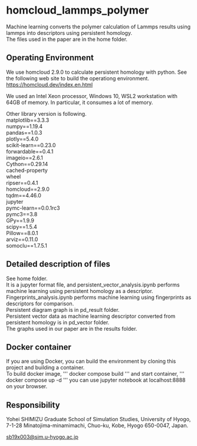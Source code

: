 # homcloud_lammps_polymer
Machine learning converts the polymer calculation of Lammps results using lammps into descriptors using persistent homology.  
The files used in the paper are in the home folder.

## Operating Environment
We use homcloud 2.9.0 to calculate persistent homology with python.
See the following web site to build the operationg environment.
https://homcloud.dev/index.en.html

We used an Intel Xeon processor, Windows 10, WSL2 workstation with 64GB of memory. In particular, it consumes a lot of memory.

Other library version is following.  
matplotlib==3.3.3  
numpy==1.19.4  
pandas==1.0.3  
plotly==5.4.0  
scikit-learn==0.23.0  
forwardable==0.4.1  
imageio==2.6.1  
Cython==0.29.14  
cached-property  
wheel  
ripser==0.4.1  
homcloud==2.9.0  
tqdm==4.46.0  
jupyter  
pymc-learn==0.0.1rc3  
pymc3==3.8  
GPy==1.9.9  
scipy==1.5.4  
Pillow==8.0.1  
arviz==0.11.0  
somoclu==1.7.5.1  

## Detailed description of files
See home folder.  
It is a jupyter format file, and persistent_vector_analysis.ipynb performs machine learning using persistent homology as a descriptor.  
Fingerprints_analysis.ipynb performs machine learning using fingerprints as descriptors for comparison.  
Persistent diagram graph is in pd_result folder.  
Persistent vector data as machine learning descriptor converted from persistent homology is in pd_vector folder.  
The graphs used in our paper are in the results folder.

## Docker container
If you are using Docker, you can build the environment by cloning this project and building a container.  
To build docker image, 
'''
docker compose build
'''
and start container,
'''
docker compose up -d
'''
you can use jupyter notebook at localhost:8888 on your browser.

## Responsibility
Yohei SHIMIZU
Graduate School of Simulation Studies, University of Hyogo, 7-1-28 Minatojima-minamimachi, Chuo-ku, Kobe, Hyogo 650-0047, Japan.

sb19x003@sim.u-hyogo.ac.jp

